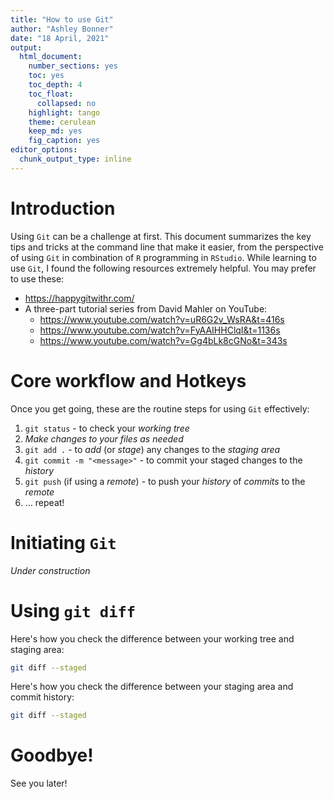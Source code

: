 ```yaml
---
title: "How to use Git"
author: "Ashley Bonner"
date: "18 April, 2021"
output: 
  html_document:
    number_sections: yes
    toc: yes
    toc_depth: 4
    toc_float:
      collapsed: no
    highlight: tango
    theme: cerulean
    keep_md: yes
    fig_caption: yes
editor_options: 
  chunk_output_type: inline
---
```




# Introduction

Using `Git` can be a challenge at first. This document summarizes the key tips and tricks at the command line that make it easier, from the perspective of using `Git` in combination of `R` programming in `RStudio`. While learning to use `Git`, I found the following resources extremely helpful. You may prefer to use these:

- <https://happygitwithr.com/>
- A three-part tutorial series from David Mahler on YouTube:
  - <https://www.youtube.com/watch?v=uR6G2v_WsRA&t=416s>
  - <https://www.youtube.com/watch?v=FyAAIHHClqI&t=1136s>
  - <https://www.youtube.com/watch?v=Gg4bLk8cGNo&t=343s>

# Core workflow and Hotkeys

Once you get going, these are the routine steps for using `Git` effectively:

1. `git status` - to check your _working tree_
1. _Make changes to your files as needed_
1. `git add .` - to _add_ (or _stage_) any changes to the _staging area_
1. `git commit -m "<message>"` - to commit your staged changes to the _history_
1. `git push` (if using a _remote_) - to push your _history_ of _commits_ to the _remote_ 
1. ... repeat!

# Initiating `Git`

_Under construction_

# Using `git diff`

Here's how you check the difference between your working tree and staging area:


```bash
git diff --staged
```

Here's how you check the difference between your staging area and commit history:


```bash
git diff --staged
```

# Goodbye!

See you later!
